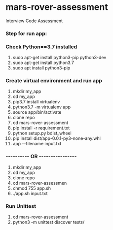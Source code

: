 # mars-rover-assessment
Interview Code Assessment

### Step for run app:

### Check Python==3.7 installed
1. sudo apt-get install python3-pip python3-dev
2. sudo apt-get install python3.7
3. sudo apt install python3-pip

### Create virtual environment and run app
1. mkdir my_app
2. cd my_app
3. pip3.7 install virtualenv
4. python3.7 -m virtualenv app
5. source app/bin/activate
6. clone repo
7. cd mars-rover-assessment
8. pip install -r requirement.txt
9. python setup.py bdist_wheel
10. pip install dist/app-0.0.1-py3-none-any.whl
11. app --filename input.txt

### ---------- OR ----------------
1. mkdir my_app
2. cd my_app
3. clone repo
4. cd mars-rover-assessmen
5. chmod 755 app.sh
6. ./app.sh input.txt

### Run Unittest

1. cd mars-rover-assessment
2. python3 -m unittest discover tests/
